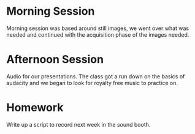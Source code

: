 # Morning Session
Morning session was based around still images, we went over what was needed and continued with the acquisition phase of the images needed.

# Afternoon Session
Audio for our presentations. The class got a run down on the basics of audacity and we began to look for royalty free music to practice on.

# Homework
Write up a script to record next week in the sound booth.